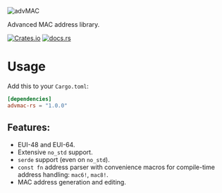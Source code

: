 ![advMAC](https://raw.githubusercontent.com/GamePad64/advmac/main/logo.svg)

Advanced MAC address library.

[![Crates.io](https://img.shields.io/crates/v/advmac-rs?style=flat-square)](https://crates.io/crates/advmac-rs)
[![docs.rs](https://img.shields.io/docsrs/advmac-rs?style=flat-square)](https://docs.rs/advmac-rs/latest)

# Usage
Add this to your `Cargo.toml`:

```toml
[dependencies]
advmac-rs = "1.0.0"
```

## Features:
- EUI-48 and EUI-64.
- Extensive `no_std` support.
- `serde` support (even on `no_std`).
- `const fn` address parser with convenience macros for compile-time address handling: `mac6!`, `mac8!`.
- MAC address generation and editing.
